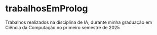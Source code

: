 # trabalhosEmProlog
Trabalhos realizados na disciplina de IA, durante minha graduação em Ciência da Computação no primeiro semestre de 2025
